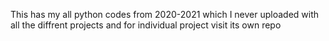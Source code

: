 This has my all python codes from 2020-2021 which I never uploaded with all the diffrent projects and for individual project visit its own repo

